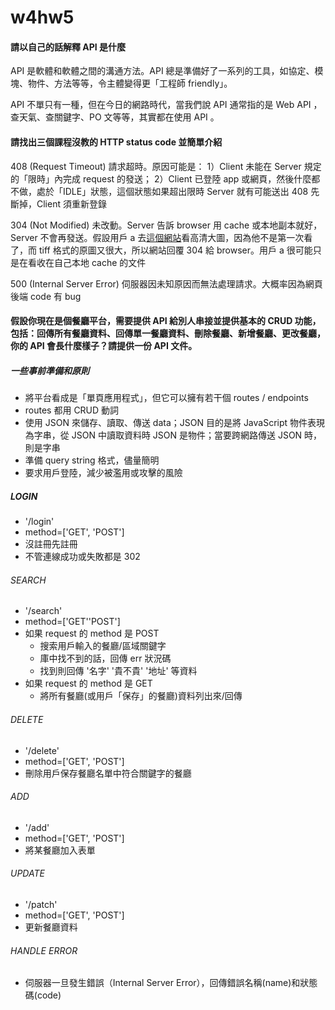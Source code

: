 # w4hw5

#### 請以自己的話解釋 API 是什麼
API 是軟體和軟體之間的溝通方法。API 總是準備好了一系列的工具，如協定、模塊、物件、方法等等，令主體變得更「工程師 friendly」。

API 不單只有一種，但在今日的網路時代，當我們說 API 通常指的是 Web API ，查天氣、查關鍵字、PO 文等等，其實都在使用 API 。

#### 請找出三個課程沒教的 HTTP status code 並簡單介紹

408 (Request Timeout)
請求超時。原因可能是：
1）Client 未能在 Server 規定的「限時」內完成 request 的發送；
2）Client 已登陸 app 或網頁，然後什麼都不做，處於「IDLE」狀態，這個狀態如果超出限時 Server 就有可能送出 408 先斷掉，Client 須重新登錄

304 (Not Modified)
未改動。Server 告訴 browser 用 cache 或本地副本就好，Server 不會再發送。假設用戶 a 去[這個網站](https://nssdc.gsfc.nasa.gov/photo_gallery/photogallery-astro-nebula.html)看高清大圖，因為他不是第一次看了，而 tiff 格式的原圖又很大，所以網站回覆 304 給 browser。用戶 a 很可能只是在看收在自己本地 cache 的文件

500 (Internal Server Error)
伺服器因未知原因而無法處理請求。大概率因為網頁後端 code 有 bug

#### 假設你現在是個餐廳平台，需要提供 API 給別人串接並提供基本的 CRUD 功能，包括：回傳所有餐廳資料、回傳單一餐廳資料、刪除餐廳、新增餐廳、更改餐廳，你的 API 會長什麼樣子？請提供一份 API 文件。

##### 一些事前準備和原則
- 將平台看成是「單頁應用程式」，但它可以擁有若干個 routes / endpoints
- routes 都用 CRUD 動詞
- 使用 JSON 來儲存、讀取、傳送 data；JSON 目的是將 JavaScript 物件表現為字串，從 JSON 中讀取資料時 JSON 是物件；當要跨網路傳送 JSON 時，則是字串
- 準備 query string 格式，儘量簡明
- 要求用戶登陸，減少被濫用或攻擊的風險

##### LOGIN
- '/login'
- method=['GET', 'POST']
- 沒註冊先註冊
- 不管連線成功或失敗都是 302

###### SEARCH
- '/search'
- method=['GET''POST']
- 如果 request 的 method 是 POST
    - 搜索用戶輸入的餐廳/區域關鍵字
    - 庫中找不到的話，回傳 err 狀況碼
    - 找到則回傳 '名字' '貴不貴' '地址' 等資料
- 如果 request 的 method 是 GET
    - 將所有餐廳(或用戶「保存」的餐廳)資料列出來/回傳

###### DELETE
- '/delete'
- method=['GET', 'POST']
- 刪除用戶保存餐廳名單中符合關鍵字的餐廳

###### ADD
- '/add'
- method=['GET', 'POST']
- 將某餐廳加入表單

###### UPDATE
- '/patch'
- method=['GET', 'POST']
- 更新餐廳資料

###### HANDLE ERROR
- 伺服器一旦發生錯誤（Internal Server Error），回傳錯誤名稱(name)和狀態碼(code)

